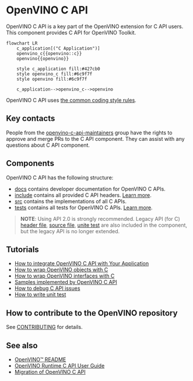 # OpenVINO C API

OpenVINO C API is a key part of the OpenVINO extension for C API users. This component provides C API for OpenVINO Toolkit.

```mermaid
flowchart LR
    c_application[("C Application")]
    openvino_c{{openvino::c}}
    openvino{{openvino}}

    style c_application fill:#427cb0
    style openvino_c fill:#6c9f7f
    style openvino fill:#6c9f7f

    c_application-->openvino_c-->openvino
```

OpenVINO C API uses [the common coding style rules](../../../docs/dev/coding_style.md).

## Key contacts

People from the [openvino-c-api-maintainers](https://github.com/orgs/openvinotoolkit/teams/openvino-c-api-maintainers) group have the rights to approve and merge PRs to the C API component. They can assist with any questions about C API component.

## Components

OpenVINO C API has the following structure:
 * [docs](./docs) contains developer documentation for OpenVINO C APIs.
 * [include](./include) contains all provided C API headers. [Learn more](https://docs.openvino.ai/latest/api/api_reference.html).
 * [src](./src) contains the implementations of all C APIs.
 * [tests](./tests) contains all tests for OpenVINO C APIs. [Learn more](./docs/how_to_write_unite_test.md).

> **NOTE**:  Using API 2.0 is strongly recommended. Legacy API (for C) [header file](./include/c_api/ie_c_api.h), [source file](./src/ie_c_api.cpp), [unite test](./tests/ie_c_api_test.cpp) are also included in the component, but the legacy API is no longer extended. 

## Tutorials

* [How to integrate OpenVINO C API with Your Application](https://docs.openvino.ai/latest/openvino_docs_OV_UG_Integrate_OV_with_your_application.html)
* [How to wrap OpenVINO objects with C](./docs/how_to_wrap_openvino_objects_with_c.md)
* [How to wrap OpenVINO interfaces with C](./docs/how_to_wrap_openvino_interfaces_with_c.md)
* [Samples implemented by OpenVINO C API](../../../samples/c/hello_classification/README.md)
* [How to debug C API issues](./docs/how_to_debug_c_api_issues.md)
* [How to write unit test](./docs/how_to_write_unit_test.md)

## How to contribute to the OpenVINO repository

See [CONTRIBUTING](../../../CONTRIBUTING.md) for details.

## See also

 * [OpenVINO™ README](../../../README.md)
 * [OpenVINO Runtime C API User Guide](https://docs.openvino.ai/latest/openvino_docs_OV_UG_Integrate_OV_with_your_application.html)
 * [Migration of OpenVINO C API](https://docs.openvino.ai/latest/openvino_2_0_transition_guide.html)
